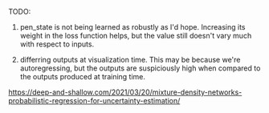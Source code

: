 TODO:
1. pen_state is not being learned as robustly as I'd hope. Increasing its weight in the loss function helps, but the value still doesn't vary much with respect to inputs.

2. differring outputs at visualization time. This may be because we're autoregressing, but the outputs are suspiciously high when compared to the outputs produced at training time.


https://deep-and-shallow.com/2021/03/20/mixture-density-networks-probabilistic-regression-for-uncertainty-estimation/
